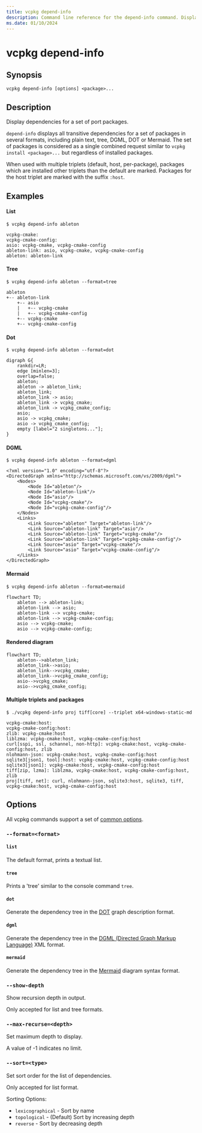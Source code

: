 ```yaml
---
title: vcpkg depend-info
description: Command line reference for the depend-info command. Display all dependencies for a package.
ms.date: 01/10/2024
---
```

# vcpkg depend-info

## Synopsis

```no-highlight
vcpkg depend-info [options] <package>...
```

## Description

Display dependencies for a set of port packages.

`depend-info` displays all transitive dependencies for a set of packages in several formats, including  plain text, tree, DGML, DOT or Mermaid.
The set of packages is considered as a single combined request similar to `vcpkg install <package>...` but regardless of installed packages.

When used with multiple triplets (default, host, per-package), packages which are installed other triplets than the default are marked.
Packages for the host triplet are marked with the suffix `:host`.

## Examples

#### List

```console
$ vcpkg depend-info ableton

vcpkg-cmake:
vcpkg-cmake-config:
asio: vcpkg-cmake, vcpkg-cmake-config
ableton-link: asio, vcpkg-cmake, vcpkg-cmake-config
ableton: ableton-link
```

#### Tree

```console
$ vcpkg depend-info ableton --format=tree

ableton
+-- ableton-link
    +-- asio
    |   +-- vcpkg-cmake
    |   +-- vcpkg-cmake-config
    +-- vcpkg-cmake
    +-- vcpkg-cmake-config
```

#### Dot

```console
$ vcpkg depend-info ableton --format=dot

digraph G{
    rankdir=LR;
    edge [minlen=3];
    overlap=false;
    ableton;
    ableton -> ableton_link;
    ableton_link;
    ableton_link -> asio;
    ableton_link -> vcpkg_cmake;
    ableton_link -> vcpkg_cmake_config;
    asio;
    asio -> vcpkg_cmake;
    asio -> vcpkg_cmake_config;
    empty [label="2 singletons..."];
}
```

#### DGML

```console
$ vcpkg depend-info ableton --format=dgml

<?xml version="1.0" encoding="utf-8"?>
<DirectedGraph xmlns="http://schemas.microsoft.com/vs/2009/dgml">
    <Nodes>
        <Node Id="ableton"/>
        <Node Id="ableton-link"/>
        <Node Id="asio"/>
        <Node Id="vcpkg-cmake"/>
        <Node Id="vcpkg-cmake-config"/>
    </Nodes>
    <Links>
        <Link Source="ableton" Target="ableton-link"/>
        <Link Source="ableton-link" Target="asio"/>
        <Link Source="ableton-link" Target="vcpkg-cmake"/>
        <Link Source="ableton-link" Target="vcpkg-cmake-config"/>
        <Link Source="asio" Target="vcpkg-cmake"/>
        <Link Source="asio" Target="vcpkg-cmake-config"/>
    </Links>
</DirectedGraph>
```

#### Mermaid

```console
$ vcpkg depend-info ableton --format=mermaid

flowchart TD;
    ableton --> ableton-link;
    ableton-link --> asio;
    ableton-link --> vcpkg-cmake;
    ableton-link --> vcpkg-cmake-config;
    asio --> vcpkg-cmake;
    asio --> vcpkg-cmake-config;
```

#### Rendered diagram

```mermaid
flowchart TD;
    ableton-->ableton_link;
    ableton_link-->asio;
    ableton_link-->vcpkg_cmake;
    ableton_link-->vcpkg_cmake_config;
    asio-->vcpkg_cmake;
    asio-->vcpkg_cmake_config;
```

#### Multiple triplets and packages

```console
$ ./vcpkg depend-info proj tiff[core] --triplet x64-windows-static-md

vcpkg-cmake:host: 
vcpkg-cmake-config:host: 
zlib: vcpkg-cmake:host
liblzma: vcpkg-cmake:host, vcpkg-cmake-config:host
curl[sspi, ssl, schannel, non-http]: vcpkg-cmake:host, vcpkg-cmake-config:host, zlib
nlohmann-json: vcpkg-cmake:host, vcpkg-cmake-config:host
sqlite3[json1, tool]:host: vcpkg-cmake:host, vcpkg-cmake-config:host
sqlite3[json1]: vcpkg-cmake:host, vcpkg-cmake-config:host
tiff[zip, lzma]: liblzma, vcpkg-cmake:host, vcpkg-cmake-config:host, zlib
proj[tiff, net]: curl, nlohmann-json, sqlite3:host, sqlite3, tiff, vcpkg-cmake:host, vcpkg-cmake-config:host
```

## Options

All vcpkg commands support a set of [common options](common-options.md).

### `--format=<format>`

#### `list`
The default format, prints a textual list.

#### `tree`
Prints a 'tree' similar to the console command `tree`.

#### `dot`
Generate the dependency tree in the [DOT](https://en.wikipedia.org/wiki/DOT_(graph_description_language)) graph description format.

#### `dgml`
Generate the dependency tree in the [DGML (Directed Graph Markup Language)](https://en.wikipedia.org/wiki/DGML) XML format.

#### `mermaid`
Generate the dependency tree in the [Mermaid](https://mermaid.js.org/intro/) diagram syntax format.

### `--show-depth`
Show recursion depth in output.

Only accepted for list and tree formats.

### `--max-recurse=<depth>`
Set maximum depth to display.

A value of -1 indicates no limit.

### `--sort=<type>`
Set sort order for the list of dependencies.

Only accepted for list format.

Sorting Options:

- `lexicographical` - Sort by name
- `topological` - (Default) Sort by increasing depth
- `reverse` - Sort by decreasing depth
